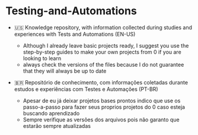 # Testing-and-Automations

- 🇺🇸 Knowledge repository, with information collected during studies and experiences with Tests and Automations (EN-US)
  - Although I already leave basic projects ready, I suggest you use the step-by-step guides to make your own projects from 0 if you are looking to learn
  - always check the versions of the files because I do not guarantee that they will always be up to date
  
- 🇧🇷 Repositório de conhecimento, com informações coletadas durante estudos e experiências com Testes e Automações (PT-BR)
  - Apesar de eu já deixar projetos bases prontos indico que use os passo-a-passo para fazer seus proprios projetos do 0 caso esteja buscando aprendizado
  - Sempre verifique as versões dos arquivos pois não garanto que estarão sempre atualizadas
